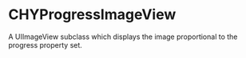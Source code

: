 CHYProgressImageView
====================

A UIImageView subclass which displays the image proportional to the progress property set.